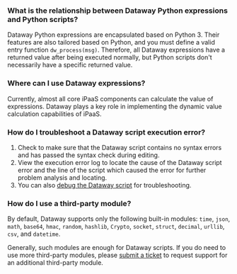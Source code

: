 
### What is the relationship between Dataway Python expressions and Python scripts?
Dataway Python expressions are encapsulated based on Python 3. Their features are also tailored based on Python, and you must define a valid entry function `dw_process(msg)`. Therefore, all Dataway expressions have a returned value after being executed normally, but Python scripts don't necessarily have a specific returned value.



### Where can I use Dataway expressions?
Currently, almost all core iPaaS components can calculate the value of expressions. Dataway plays a key role in implementing the dynamic value calculation capabilities of iPaaS.



### How do I troubleshoot a Dataway script execution error?
1. Check to make sure that the Dataway script contains no syntax errors and has passed the syntax check during editing.
2. View the execution error log to locate the cause of the Dataway script error and the line of the script which caused the error for further problem analysis and locating.
3. You can also [debug the Dataway script](https://www.tencentcloud.com/document/product/1165/51659) for troubleshooting.



### How do I use a third-party module?
By default, Dataway supports only the following built-in modules: `time`, `json`, `math`, `base64`, `hmac`, `random`, `hashlib`, `Crypto`, `socket`, `struct`, `decimal`, `urllib`, `csv`, and `datetime`.

Generally, such modules are enough for Dataway scripts. If you do need to use more third-party modules, please [submit a ticket](https://console.cloud.tencent.com/workorder/category) to request support for an additional third-party module.

